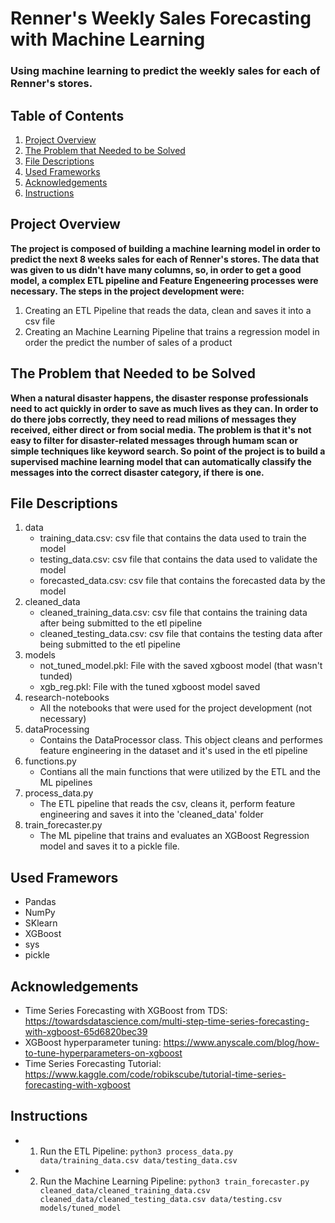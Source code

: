 # Renner's Weekly Sales Forecasting with Machine Learning
### Using machine learning to predict the weekly sales for each of Renner's stores.

## Table of Contents 
1. [Project Overview](#overview)
2. [The Problem that Needed to be Solved](#problem)
3. [File Descriptions](#files)
4. [Used Frameworks](#frameworks)
5. [Acknowledgements](#acknowledgements)
6. [Instructions](#instructions)

## Project Overview <a name="overview"><a/>
**The project is composed of building a machine learning model in order to predict the next 8 weeks sales for each of Renner's stores. The data that was given to us didn't have many columns, so, in order to get a good model, a complex ETL pipeline and Feature Engeneering processes were necessary. The steps in the project development were:**
1. Creating an ETL Pipeline that reads the data, clean and saves it into a csv file
2. Creating an Machine Learning Pipeline that trains a regression model in order the predict the number of sales of a product

## The Problem that Needed to be Solved <a name="problem"><a/>
**When a natural disaster happens, the disaster response professionals need to act quickly in order to save as much lives as they can. In order to do there jobs correctly, they need to read milions of messages they received, either direct or from social media. The problem is that it's not easy to filter for disaster-related messages through humam scan or simple techniques like keyword search. So point of the project is to build a supervised machine learning model that can automatically classify the messages into the correct disaster category, if there is one.**

## File Descriptions <a name="files"></a>
1. data
    - training_data.csv: csv file that contains the data used to train the model
    - testing_data.csv: csv file that contains the data used to validate the model
    - forecasted_data.csv: csv file that contains the forecasted data by the model
2. cleaned_data
    - cleaned_training_data.csv: csv file that contains the training data after being submitted to the etl pipeline
    - cleaned_testing_data.csv: csv file that contains the testing data after being submitted to the etl pipeline
3. models
    - not_tuned_model.pkl: File with the saved xgboost model (that wasn't tunded)
    - xgb_reg.pkl: File with the tuned xgboost model saved
4. research-notebooks
    - All the notebooks that were used for the project development (not necessary)
5. dataProcessing
    - Contains the DataProcessor class. This object cleans and performes feature engineering in the dataset and it's used in the etl pipeline
6. functions.py
    - Contians all the main functions that were utilized by the ETL and the ML pipelines
7. process_data.py
    - The ETL pipeline that reads the csv, cleans it, perform feature engineering and saves it into the 'cleaned_data' folder
8. train_forecaster.py
    - The ML pipeline that trains and evaluates an XGBoost Regression model and saves it to a pickle file.

## Used Framewors <a name="frameworks"></a>
- Pandas
- NumPy
- SKlearn
- XGBoost
- sys
- pickle

## Acknowledgements <a name="acknowledgements"></a>
- Time Series Forecasting with XGBoost from TDS: https://towardsdatascience.com/multi-step-time-series-forecasting-with-xgboost-65d6820bec39
- XGBoost hyperparameter tuning: https://www.anyscale.com/blog/how-to-tune-hyperparameters-on-xgboost
- Time Series Forecasting Tutorial: https://www.kaggle.com/code/robikscube/tutorial-time-series-forecasting-with-xgboost

## Instructions <a name="instructions"></a>
- 1. Run the ETL Pipeline: `python3 process_data.py data/training_data.csv data/testing_data.csv`
- 2. Run the Machine Learning Pipeline: `python3 train_forecaster.py cleaned_data/cleaned_training_data.csv cleaned_data/cleaned_testing_data.csv data/testing.csv models/tuned_model`